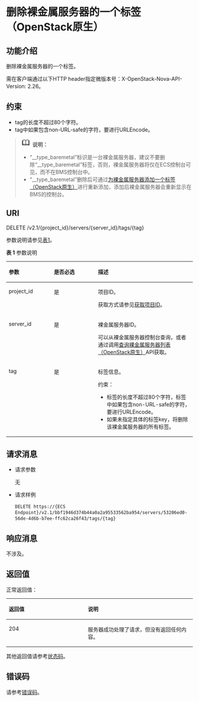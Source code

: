 # 删除裸金属服务器的一个标签（OpenStack原生）<a name="ZH-CN_TOPIC_0060424486"></a>

## 功能介绍<a name="section46928615105534"></a>

删除裸金属服务器的一个标签。

需在客户端通过以下HTTP header指定微版本号：X-OpenStack-Nova-API-Version: 2.26。

## 约束<a name="section11729622194315"></a>

-   tag的长度不超过80个字符。
-   tag中如果包含non-URL-safe的字符，要进行URLEncode。

>![](public_sys-resources/icon-note.gif) **说明：**   
>-   “\_\_type\_baremetal”标识是一台裸金属服务器，建议不要删除“\_\_type\_baremetal”标签，否则，裸金属服务器将仅在ECS控制台可见，而不在BMS控制台中。  
>-   “\_\_type\_baremetal”删除后可通过[为裸金属服务器添加一个标签（OpenStack原生）](为裸金属服务器添加一个标签（OpenStack原生）.md)进行重新添加，添加后裸金属服务器会重新显示在BMS的控制台。  

## URI<a name="section3181044105534"></a>

DELETE /v2.1/\{project\_id\}/servers/\{server\_id\}/tags/\{tag\}

参数说明请参见[表1](#table105191945325)。

**表 1**  参数说明

<a name="table105191945325"></a>
<table><thead align="left"><tr id="row55201745523"><th class="cellrowborder" valign="top" width="24.18241824182418%" id="mcps1.2.4.1.1"><p id="p67050730103718"><a name="p67050730103718"></a><a name="p67050730103718"></a>参数</p>
</th>
<th class="cellrowborder" valign="top" width="23.632363236323634%" id="mcps1.2.4.1.2"><p id="p55073076202321"><a name="p55073076202321"></a><a name="p55073076202321"></a>是否必选</p>
</th>
<th class="cellrowborder" valign="top" width="52.185218521852185%" id="mcps1.2.4.1.3"><p id="p21237868103718"><a name="p21237868103718"></a><a name="p21237868103718"></a>描述</p>
</th>
</tr>
</thead>
<tbody><tr id="row165207451427"><td class="cellrowborder" valign="top" width="24.18241824182418%" headers="mcps1.2.4.1.1 "><p id="p23650911103718"><a name="p23650911103718"></a><a name="p23650911103718"></a>project_id</p>
</td>
<td class="cellrowborder" valign="top" width="23.632363236323634%" headers="mcps1.2.4.1.2 "><p id="p36675672103718"><a name="p36675672103718"></a><a name="p36675672103718"></a>是</p>
</td>
<td class="cellrowborder" valign="top" width="52.185218521852185%" headers="mcps1.2.4.1.3 "><p id="p17939461103718"><a name="p17939461103718"></a><a name="p17939461103718"></a>项目ID。</p>
<p id="p652825144113"><a name="p652825144113"></a><a name="p652825144113"></a>获取方式请参见<a href="获取项目ID.md">获取项目ID</a>。</p>
</td>
</tr>
<tr id="row1752024519217"><td class="cellrowborder" valign="top" width="24.18241824182418%" headers="mcps1.2.4.1.1 "><p id="p18738546141829"><a name="p18738546141829"></a><a name="p18738546141829"></a>server_id</p>
</td>
<td class="cellrowborder" valign="top" width="23.632363236323634%" headers="mcps1.2.4.1.2 "><p id="p41427238141829"><a name="p41427238141829"></a><a name="p41427238141829"></a>是</p>
</td>
<td class="cellrowborder" valign="top" width="52.185218521852185%" headers="mcps1.2.4.1.3 "><p id="p163111141829"><a name="p163111141829"></a><a name="p163111141829"></a>裸金属服务器ID。</p>
<p id="p29791113277"><a name="p29791113277"></a><a name="p29791113277"></a>可以从裸金属服务器控制台查询，或者通过调用<a href="查询裸金属服务器列表（OpenStack原生）.md">查询裸金属服务器列表（OpenStack原生）</a>API获取。</p>
</td>
</tr>
<tr id="row4520184517219"><td class="cellrowborder" valign="top" width="24.18241824182418%" headers="mcps1.2.4.1.1 "><p id="p54908755151432"><a name="p54908755151432"></a><a name="p54908755151432"></a>tag</p>
</td>
<td class="cellrowborder" valign="top" width="23.632363236323634%" headers="mcps1.2.4.1.2 "><p id="p18424196151432"><a name="p18424196151432"></a><a name="p18424196151432"></a>是</p>
</td>
<td class="cellrowborder" valign="top" width="52.185218521852185%" headers="mcps1.2.4.1.3 "><p id="p3844311810"><a name="p3844311810"></a><a name="p3844311810"></a>标签信息。</p>
<p id="p1648373542814"><a name="p1648373542814"></a><a name="p1648373542814"></a>约束：</p>
<a name="ul16436151718351"></a><a name="ul16436151718351"></a><ul id="ul16436151718351"><li>标签的长度不超过80个字符，标签中如果包含non-URL-safe的字符，要进行URLEncode。</li><li>如果未指定具体的标签key，将删除该裸金属服务器的所有标签。</li></ul>
</td>
</tr>
</tbody>
</table>

## 请求消息<a name="section61879170105534"></a>

-   请求参数

    无

-   请求样例

    ```
    DELETE https://{ECS Endpoint}/v2.1/bbf1946d374b44a0a2a95533562ba954/servers/53206ed0-56de-4d6b-b7ee-ffc62ca26f43/tags/{tag}
    ```


## 响应消息<a name="section33789573105534"></a>

不涉及。

## 返回值<a name="section27037160"></a>

正常返回值：

<a name="zh-cn_topic_0053158659_table753804619176"></a>
<table><thead align="left"><tr id="zh-cn_topic_0053158659_row10735134615172"><th class="cellrowborder" valign="top" width="42.42%" id="mcps1.1.3.1.1"><p id="zh-cn_topic_0053158659_p19735204616177"><a name="zh-cn_topic_0053158659_p19735204616177"></a><a name="zh-cn_topic_0053158659_p19735204616177"></a>返回值</p>
</th>
<th class="cellrowborder" valign="top" width="57.58%" id="mcps1.1.3.1.2"><p id="zh-cn_topic_0053158659_p207355465176"><a name="zh-cn_topic_0053158659_p207355465176"></a><a name="zh-cn_topic_0053158659_p207355465176"></a>说明</p>
</th>
</tr>
</thead>
<tbody><tr id="zh-cn_topic_0053158659_row1473514621713"><td class="cellrowborder" valign="top" width="42.42%" headers="mcps1.1.3.1.1 "><p id="zh-cn_topic_0053158659_p13735144611178"><a name="zh-cn_topic_0053158659_p13735144611178"></a><a name="zh-cn_topic_0053158659_p13735144611178"></a>204</p>
</td>
<td class="cellrowborder" valign="top" width="57.58%" headers="mcps1.1.3.1.2 "><p id="zh-cn_topic_0053158659_p81516575011"><a name="zh-cn_topic_0053158659_p81516575011"></a><a name="zh-cn_topic_0053158659_p81516575011"></a>服务器成功处理了请求，但没有返回任何内容。</p>
</td>
</tr>
</tbody>
</table>

其他返回值请参考[状态码](状态码.md)。

## 错误码<a name="section14752650154917"></a>

请参考[错误码](错误码.md)。

